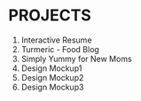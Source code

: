 PROJECTS
========
1. Interactive Resume
2. Turmeric - Food Blog
3. Simply Yummy for New Moms
4. Design Mockup1
5. Design Mockup2
6. Design Mockup3

